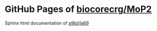 GitHub Pages of [biocorecrg/MoP2](https://github.com/biocorecrg/MoP2.git)
===
Sphinx html documentation of [a9bb1a69](https://github.com/biocorecrg/MoP2/tree/a9bb1a69c5fa4ab090d6eee7b070f2839f392cf4)
